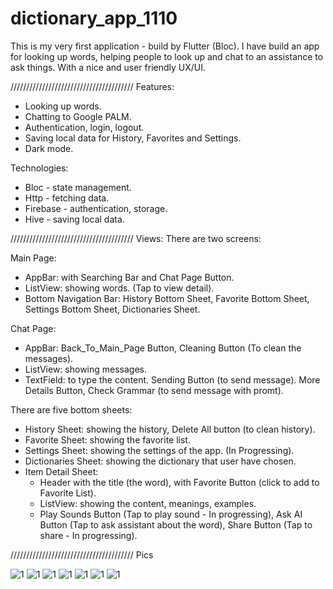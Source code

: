 # dictionary_app_1110

This is my very first application - build by Flutter (Bloc).
I have build an app for looking up words, helping people to look up and chat to an assistance to ask things. With a nice and user friendly UX/UI.

///////////////////////////////////////
Features:

- Looking up words.
- Chatting to Google PALM.
- Authentication, login, logout.
- Saving local data for History, Favorites and Settings.
- Dark mode.

Technologies:

- Bloc - state management.
- Http - fetching data.
- Firebase - authentication, storage.
- Hive - saving local data.

///////////////////////////////////////
Views:
There are two screens:

Main Page:

- AppBar: with Searching Bar and Chat Page Button.
- ListView: showing words. (Tap to view detail).
- Bottom Navigation Bar: History Bottom Sheet, Favorite Bottom Sheet, Settings Bottom Sheet, Dictionaries Sheet.

Chat Page:

- AppBar: Back_To_Main_Page Button, Cleaning Button (To clean the messages).
- ListView: showing messages.
- TextField: to type the content. Sending Button (to send message). More Details Button, Check Grammar (to send message with promt).

There are five bottom sheets:

- History Sheet: showing the history, Delete All button (to clean history).
- Favorite Sheet: showing the favorite list.
- Settings Sheet: showing the settings of the app. (In Progressing).
- Dictionaries Sheet: showing the dictionary that user have chosen.
- Item Detail Sheet:
  - Header with the title (the word), with Favorite Button (click to add to Favorite List).
  - ListView: showing the content, meanings, examples.
  - Play Sounds Button (Tap to play sound - In progressing), Ask AI Button (Tap to ask assistant about the word), Share Button (Tap to share - In progressing).

///////////////////////////////////////
Pics

![1](demo_pics/simulator_screenshot_3AE9B688-033F-4F56-99E2-7C580102BBF5.png)
![1](demo_pics/simulator_screenshot_3F207324-5A2F-45CE-95C5-9E46B41EE850.png)
![1](demo_pics/simulator_screenshot_9D9C7EF6-9DB5-435B-BC1F-EFFD61A7BF38.png)
![1](demo_pics/simulator_screenshot_20D598C9-6D32-40E4-B388-5A49906E01ED.png)
![1](demo_pics/simulator_screenshot_75FC2380-4D59-4AE7-9F69-418EEC9CA79E.png)
![1](demo_pics/simulator_screenshot_DE37A441-2187-4E1B-8E92-94A3BB9C41B0.png)
![1](demo_pics/simulator_screenshot_FB02F318-AE6C-44A3-856D-615E5ADFD007.png)
